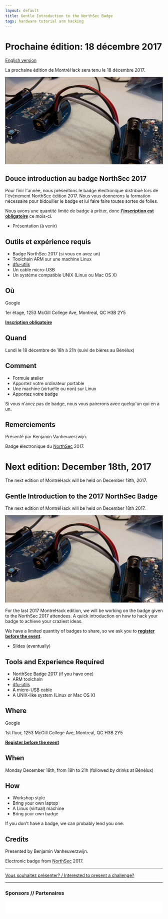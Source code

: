```yaml
---
layout: default
title: Gentle Introduction to the NorthSec Badge
tags: hardware tutorial arm hacking
---
```


# Prochaine édition: 18 décembre 2017

[English version](#english)

La prochaine édition de MontréHack sera tenu le 18 décembre 2017.

![NorthSec 2017 badge](/images/17-12_nsec_badge_wired.png)

## Douce introduction au badge NorthSec 2017

Pour finir l'année, nous présentons le badge électronique distribué lors de
l'événement NorthSec édition 2017. Nous vous donnerons la formation nécessaire
pour bidouiller le badge et lui faire faire toutes sortes de folies.

Nous avons une quantité limité de badge à prêter, donc [**l'inscription est
obligatoire**](https://www.eventbrite.ca/e/montrehack-gentle-introduction-to-the-2017-northsec-badge-tickets-41230165535)
ce mois-ci.

* Présentation (à venir)

## Outils et expérience requis

* Badge NorthSec 2017 (si vous en avez un)
* Toolchain ARM sur une machine Linux
* [dfu-utils](http://dfu-util.sourceforge.net)
* Un cable micro-USB
* Un système compatible UNIX (Linux ou Mac OS X)

## Où

Google

1er étage, 1253 McGill College Ave, Montreal, QC H3B 2Y5

[**Inscription obligatoire**](https://www.eventbrite.ca/e/montrehack-gentle-introduction-to-the-2017-northsec-badge-tickets-41230165535)

## Quand

Lundi le 18 décembre de 18h à 21h (suivi de bières au Bénélux)

## Comment

* Formule atelier
* Apportez votre ordinateur portable
* Une machine (virtuelle ou non) sur Linux
* Apportez votre badge

Si vous n'avez pas de badge, nous vous pairerons avec quelqu'un qui en a un.

## Remerciements

Présenté par Benjamin Vanheuverzwijn.

Badge électronique du [NorthSec](https://nsec.io) 2017.

<a id="english"></a>

# Next edition: December 18th, 2017

The next edition of MontréHack will be held on December 18th, 2017.

## Gentle Introduction to the 2017 NorthSec Badge

The next edition of MontréHack will be held on December 18th 2017.

![NorthSec 2017 badge](/images/17-12_nsec_badge_wired.png)

For the last 2017 MontreHack edition, we will be working on the badge given
to the NorthSec 2017 attendees. A quick introduction on how to hack your
badge to achieve your craziest ideas.

We have a limited quantity of badges to share, so we ask you to
[**register before the event**](https://www.eventbrite.ca/e/montrehack-gentle-introduction-to-the-2017-northsec-badge-tickets-41230165535).

* Slides (eventually)

## Tools and Experience Required

* NorthSec Badge 2017 (if you have one)
* ARM toolchain
* [dfu-utils](http://dfu-util.sourceforge.net)
* A micro-USB cable
* A UNIX-like system (Linux or Mac OS X)

## Where

Google

1st floor, 1253 McGill College Ave, Montreal, QC H3B 2Y5

[**Register before the event**](https://www.eventbrite.ca/e/montrehack-gentle-introduction-to-the-2017-northsec-badge-tickets-41230165535)

## When

Monday December 18th, from 18h to 21h (followed by drinks at Bénélux)

## How

* Workshop style
* Bring your own laptop
* A Linux (virtual) machine
* Bring your own badge

If you don't have a badge, we can probably lend you one.

## Credits

Presented by Benjamin Vanheuverzwijn.

Electronic badge from [NorthSec](https://nsec.io) 2017.

<hr/>

[Vous souhaitez présenter? / Interested to present a challenge?](https://github.com/montrehack/montrehack.github.com/wiki/Present-at-Montrehack)

<hr/>

### Sponsors // Partenaires

[![Brasserie Benelux](/images/benelux.png)](http://brasseriebenelux.com/)
